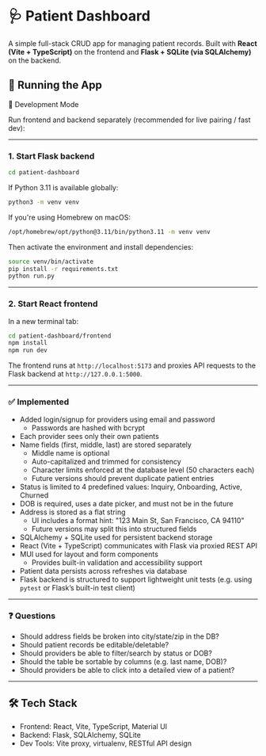 # 🩺 Patient Dashboard

A simple full-stack CRUD app for managing patient records. Built with **React (Vite + TypeScript)** on the frontend and **Flask + SQLite (via SQLAlchemy)** on the backend.

## 🚀 Running the App

🔧 Development Mode

Run frontend and backend separately (recommended for live pairing / fast dev):

---

### 1. **Start Flask backend**

```bash
cd patient-dashboard
```

If Python 3.11 is available globally:

```bash
python3 -m venv venv
```

If you're using Homebrew on macOS:

```bash
/opt/homebrew/opt/python@3.11/bin/python3.11 -m venv venv
```

Then activate the environment and install dependencies:

```bash
source venv/bin/activate
pip install -r requirements.txt
python run.py
```

---

### 2. **Start React frontend**

In a new terminal tab:

```bash
cd patient-dashboard/frontend
npm install
npm run dev
```

The frontend runs at `http://localhost:5173` and proxies API requests to the Flask backend at `http://127.0.0.1:5000`.

---

### ✅ Implemented

- Added login/signup for providers using email and password
  - Passwords are hashed with bcrypt
- Each provider sees only their own patients
- Name fields (first, middle, last) are stored separately
  - Middle name is optional
  - Auto-capitalized and trimmed for consistency
  - Character limits enforced at the database level (50 characters each)
  - Future versions should prevent duplicate patient entries
- Status is limited to 4 predefined values: Inquiry, Onboarding, Active, Churned
- DOB is required, uses a date picker, and must not be in the future
- Address is stored as a flat string
  - UI includes a format hint: "123 Main St, San Francisco, CA 94110"
  - Future versions may split this into structured fields
- SQLAlchemy + SQLite used for persistent backend storage
- React (Vite + TypeScript) communicates with Flask via proxied REST API
- MUI used for layout and form components
  - Provides built-in validation and accessibility support
- Patient data persists across refreshes via database
- Flask backend is structured to support lightweight unit tests (e.g. using `pytest` or Flask’s built-in test client)

---

### ❓ Questions

- Should address fields be broken into city/state/zip in the DB?
- Should patient records be editable/deletable?
- Should providers be able to filter/search by status or DOB?
- Should the table be sortable by columns (e.g. last name, DOB)?
- Should providers be able to click into a detailed view of a patient?

---

## 🛠️ Tech Stack

- Frontend: React, Vite, TypeScript, Material UI
- Backend: Flask, SQLAlchemy, SQLite
- Dev Tools: Vite proxy, virtualenv, RESTful API design
